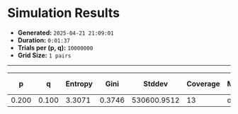 # Simulation Results
- **Generated:** `2025-04-21 21:09:01`
- **Duration:** `0:01:37`
- **Trials per (p, q):** `10000000`
- **Grid Size:** `1 pairs`

---

| p | q | Entropy | Gini | Stddev | Coverage | Mode | Best Fit | JS (Uniform) | JS (Suliman) | JS (F&#8209;V) |
|---|---|---------|------|--------|----------|------|----------|--------------|--------------|----------------|
| 0.200 | 0.100 | 3.3071 | 0.3746 | 530600.9512 | 13 | o | Uniform | 0.0753 | 0.1277 | 0.0770 |